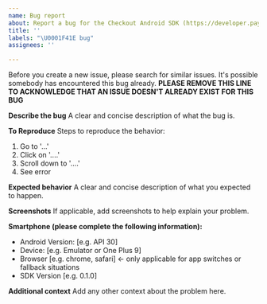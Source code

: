 ```yaml
---
name: Bug report
about: Report a bug for the Checkout Android SDK (https://developer.paypal.com/docs/business/native-checkout/android).
title: ''
labels: "\U0001F41E bug"
assignees: ''

---
```


Before you create a new issue, please search for similar issues. It's possible somebody has encountered this bug already. **PLEASE REMOVE THIS LINE TO ACKNOWLEDGE THAT AN ISSUE DOESN'T ALREADY EXIST FOR THIS BUG**

**Describe the bug**
A clear and concise description of what the bug is.

**To Reproduce**
Steps to reproduce the behavior:
1. Go to '...'
2. Click on '....'
3. Scroll down to '....'
4. See error

**Expected behavior**
A clear and concise description of what you expected to happen.

**Screenshots**
If applicable, add screenshots to help explain your problem.

**Smartphone (please complete the following information):**
 - Android Version: [e.g. API 30]
 - Device: [e.g. Emulator or One Plus 9]
 - Browser [e.g. chrome, safari] <- only applicable for app switches or fallback situations
 - SDK Version [e.g. 0.1.0]

**Additional context**
Add any other context about the problem here.
